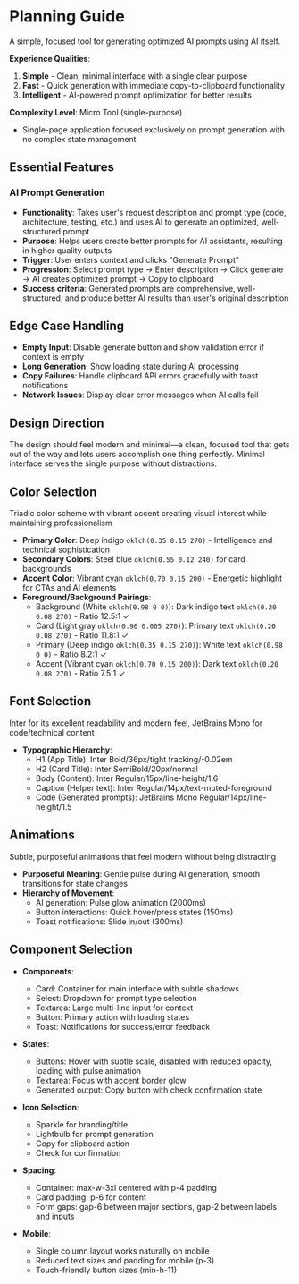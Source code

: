 # Planning Guide

A simple, focused tool for generating optimized AI prompts using AI itself.

**Experience Qualities**:
1. **Simple** - Clean, minimal interface with a single clear purpose
2. **Fast** - Quick generation with immediate copy-to-clipboard functionality
3. **Intelligent** - AI-powered prompt optimization for better results

**Complexity Level**: Micro Tool (single-purpose)
  - Single-page application focused exclusively on prompt generation with no complex state management

## Essential Features

### AI Prompt Generation
- **Functionality**: Takes user's request description and prompt type (code, architecture, testing, etc.) and uses AI to generate an optimized, well-structured prompt
- **Purpose**: Helps users create better prompts for AI assistants, resulting in higher quality outputs
- **Trigger**: User enters context and clicks "Generate Prompt"
- **Progression**: Select prompt type → Enter description → Click generate → AI creates optimized prompt → Copy to clipboard
- **Success criteria**: Generated prompts are comprehensive, well-structured, and produce better AI results than user's original description

## Edge Case Handling
- **Empty Input**: Disable generate button and show validation error if context is empty
- **Long Generation**: Show loading state during AI processing
- **Copy Failures**: Handle clipboard API errors gracefully with toast notifications
- **Network Issues**: Display clear error messages when AI calls fail

## Design Direction
The design should feel modern and minimal—a clean, focused tool that gets out of the way and lets users accomplish one thing perfectly. Minimal interface serves the single purpose without distractions.

## Color Selection
Triadic color scheme with vibrant accent creating visual interest while maintaining professionalism

- **Primary Color**: Deep indigo `oklch(0.35 0.15 270)` - Intelligence and technical sophistication
- **Secondary Colors**: Steel blue `oklch(0.55 0.12 240)` for card backgrounds
- **Accent Color**: Vibrant cyan `oklch(0.70 0.15 200)` - Energetic highlight for CTAs and AI elements
- **Foreground/Background Pairings**:
  - Background (White `oklch(0.98 0 0)`): Dark indigo text `oklch(0.20 0.08 270)` - Ratio 12.5:1 ✓
  - Card (Light gray `oklch(0.96 0.005 270)`): Primary text `oklch(0.20 0.08 270)` - Ratio 11.8:1 ✓
  - Primary (Deep indigo `oklch(0.35 0.15 270)`): White text `oklch(0.98 0 0)` - Ratio 8.2:1 ✓
  - Accent (Vibrant cyan `oklch(0.70 0.15 200)`): Dark text `oklch(0.20 0.08 270)` - Ratio 7.5:1 ✓

## Font Selection
Inter for its excellent readability and modern feel, JetBrains Mono for code/technical content

- **Typographic Hierarchy**:
  - H1 (App Title): Inter Bold/36px/tight tracking/-0.02em
  - H2 (Card Title): Inter SemiBold/20px/normal
  - Body (Content): Inter Regular/15px/line-height/1.6
  - Caption (Helper text): Inter Regular/14px/text-muted-foreground
  - Code (Generated prompts): JetBrains Mono Regular/14px/line-height/1.5

## Animations
Subtle, purposeful animations that feel modern without being distracting

- **Purposeful Meaning**: Gentle pulse during AI generation, smooth transitions for state changes
- **Hierarchy of Movement**:
  - AI generation: Pulse glow animation (2000ms)
  - Button interactions: Quick hover/press states (150ms)
  - Toast notifications: Slide in/out (300ms)

## Component Selection
- **Components**:
  - Card: Container for main interface with subtle shadows
  - Select: Dropdown for prompt type selection
  - Textarea: Large multi-line input for context
  - Button: Primary action with loading states
  - Toast: Notifications for success/error feedback
  
- **States**:
  - Buttons: Hover with subtle scale, disabled with reduced opacity, loading with pulse animation
  - Textarea: Focus with accent border glow
  - Generated output: Copy button with check confirmation state
  
- **Icon Selection**:
  - Sparkle for branding/title
  - Lightbulb for prompt generation
  - Copy for clipboard action
  - Check for confirmation
  
- **Spacing**:
  - Container: max-w-3xl centered with p-4 padding
  - Card padding: p-6 for content
  - Form gaps: gap-6 between major sections, gap-2 between labels and inputs
  
- **Mobile**:
  - Single column layout works naturally on mobile
  - Reduced text sizes and padding for mobile (p-3)
  - Touch-friendly button sizes (min-h-11)

